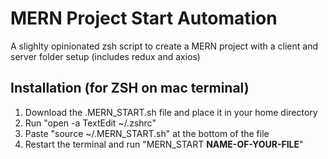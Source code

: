 <h1>MERN Project Start Automation</h1>
A slighlty opinionated zsh script to create a MERN project with a client and server folder setup (includes redux and axios)


<h2>Installation (for ZSH on mac terminal)</h2>
<ol>
  <li>Download the .MERN_START.sh file and place it in your home directory</li>
  <li>Run "open -a TextEdit ~/.zshrc"</li>
  <li>Paste "source ~/.MERN_START.sh" at the bottom of the file</li>
  <li>Restart the terminal and run "MERN_START <strong>NAME-OF-YOUR-FILE</strong>"</li>
</ol>
